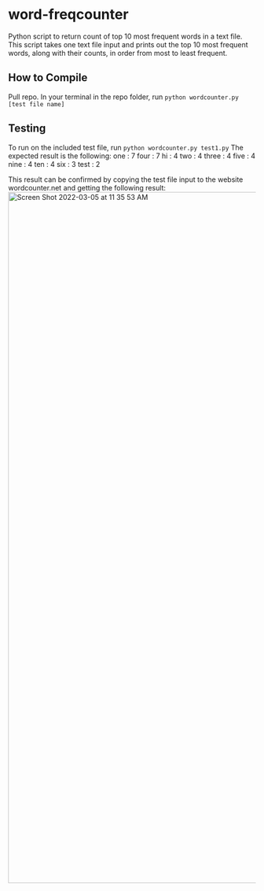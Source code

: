 # word-freqcounter
Python script to return count of top 10 most frequent words in a text file. 
This script takes one text file input and prints out the top 10 most frequent words, along with their counts, in order from most to least frequent.

## How to Compile
Pull repo. In your terminal in the repo folder, run ```python wordcounter.py [test file name]```

## Testing
To run on the included test file, run ```python wordcounter.py test1.py```
The expected result is the following:
one :  7
four :  7
hi :  4
two :  4
three :  4
five :  4
nine :  4
ten :  4
six :  3
test :  2

This result can be confirmed by copying the test file input to the website wordcounter.net and getting the following result:
<img width="1405" alt="Screen Shot 2022-03-05 at 11 35 53 AM" src="https://user-images.githubusercontent.com/68875504/156892111-f6c52b79-71e3-458b-ba91-d8d9b2c8ac86.png">

